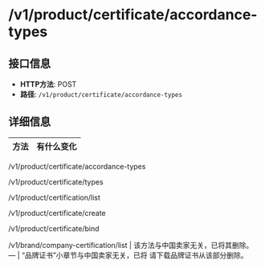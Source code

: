 # /v1/product/certificate/accordance-types

## 接口信息

- **HTTP方法**: POST
- **路径**: `/v1/product/certificate/accordance-types`

## 详细信息

方法 | 有什么变化  
---|---  
/v1/product/certificate/accordance-types   
  
/v1/product/certificate/types   
  
/v1/product/certification/list   
  
/v1/product/certificate/create   
  
/v1/product/certificate/bind   
  
/v1/brand/company-certification/list | 该方法与中国卖家无关，已将其删除。  
— | “品牌证书”小章节与中国卖家无关，已将 请下载品牌证书从该部分删除。

